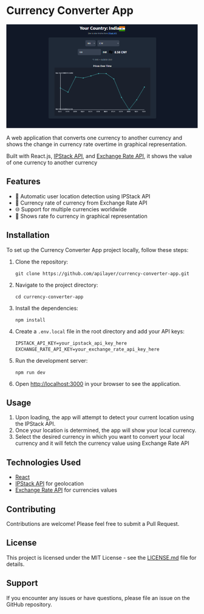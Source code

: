 # Currency Converter App

![Currency Converter App Screenshot](/screenshot.png)

A web application that converts one currency to another currency and shows the change in currency rate overtime in graphical representation.

Built with React.js, [IPStack API](https://ipstack.com/), and [Exchange Rate API](https://exchangeratesapi.io/), it shows the value of one currency to another currency

## Features

- 📍 Automatic user location detection using IPStack API
- 📰 Currency rate of currency from Exchange Rate API
- 🌐 Support for multiple currencies worldwide
- 📱 Shows rate fo currency in graphical representation

## Installation

To set up the Currency Converter App project locally, follow these steps:

1. Clone the repository:

   ```
   git clone https://github.com/apilayer/currency-converter-app.git
   ```

2. Navigate to the project directory:

   ```
   cd currency-converter-app
   ```

3. Install the dependencies:

   ```
   npm install
   ```

4. Create a `.env.local` file in the root directory and add your API keys:

   ```
   IPSTACK_API_KEY=your_ipstack_api_key_here
   EXCHANGE_RATE_API_KEY=your_exchange_rate_api_key_here
   ```

5. Run the development server:

   ```
   npm run dev
   ```

6. Open [http://localhost:3000](http://localhost:3000) in your browser to see the application.

## Usage

1. Upon loading, the app will attempt to detect your current location using the IPStack API.
2. Once your location is determined, the app will show your local currency.
3. Select the desired currency in which you want to convert your local currency and it will fetch the currency value using Exchange Rate API

## Technologies Used

- [React](https://reactjs.org/)
- [IPStack API](https://ipstack.com/) for geolocation
- [Exchange Rate API](exchangeratesapi.io/) for currencies values

## Contributing

Contributions are welcome! Please feel free to submit a Pull Request.

## License

This project is licensed under the MIT License - see the [LICENSE.md](LICENSE.md) file for details.

## Support

If you encounter any issues or have questions, please file an issue on the GitHub repository.
